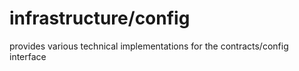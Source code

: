 # infrastructure/config

provides various technical implementations for the contracts/config interface
